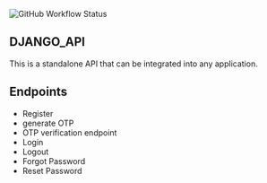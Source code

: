 ![GitHub Workflow Status](https://img.shields.io/github/workflow/status/maru/https://github.com/decadevs/week-8-task-python-maru-koch/https://github.com/decadevs/week-8-task-python-maru-koch/actions/workflows/django_api.yml)

## DJANGO_API 

This is a standalone API that can be integrated into any application. 

## Endpoints
- Register
- generate OTP
- OTP verification endpoint
- Login
- Logout
- Forgot Password
- Reset Password
